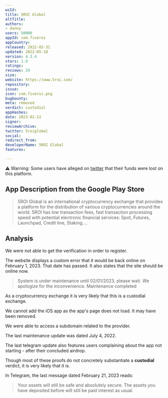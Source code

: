 ```yaml
---
wsId: 
title: 5ROI Global
altTitle: 
authors:
- danny
users: 50000
appId: com.fiveroi
appCountry: 
released: 2022-03-31
updated: 2022-05-18
version: 4.3.4
stars: 1.9
ratings: 
reviews: 24
size: 
website: https://www.5roi.com/
repository: 
issue: 
icon: com.fiveroi.png
bugbounty: 
meta: removed
verdict: custodial
appHashes: 
date: 2023-02-22
signer: 
reviewArchive: 
twitter: 5roiglobal
social: 
redirect_from: 
developerName: 5ROI Global
features: 

---
```


⚠️ Warning: Some users have alleged on [twitter](https://twitter.com/ict_yass/status/1446626244901093377?lang=en) that their funds were lost on this platform.

## App Description from the Google Play Store

> 5ROI Global is an international cryptocurrency exchange that provides a platform for the distribution of various cryptocurrencies around the world. 5ROI has low transaction fees, fast transaction processing speed with potential electronic financial services: Spot, Futures, Launchpad, Credit line, Staking....

## Analysis 

We were not able to get the verification in order to register. 

The website displays a custom error that it would be back online on February 1, 2023. That date has passed. It also states that the site should be online now. 

> System is under maintenance until 02/01/2023, please wait. We apologize for the inconvenience.
Maintenance completed

As a cryptocurrency exchange it is very likely that this is a custodial exchange. 

We cannot add the iOS app as the app's page does not load. It may have been removed. 

We were able to access a subdomain related to the provider.

The last maintenance update was dated July 4, 2022.

The last telegram update also features users complaining about the app not starting - after their concluded airdrop. 

Though most of these proofs do not concretely substantiate a **custodial** verdict, it is very likely that it is.

In Telegram, the last message dated February 21, 2023 reads: 

> Your assets will still be safe and absolutely secure. The assets you have deposited before will still be paid interest as usual.